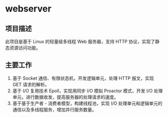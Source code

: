 # webserver
## 项目描述
此项目是基于 Linux 的轻量级多线程 Web 服务器，支持 HTTP 协议，实现了静态资源访问功能。
## 主要工作
1. 基于 Socket 通信、有限状态机，开发逻辑单元，处理 HTTP 报文，实现 GET 请求的解析。
2. 基于 I/O 复用技术 Epoll，实现用同步 I/O 模拟 Proactor 模式，开发 I/O 处理单元，进行数据收发，提高服务器的处理请求的速度。
3. 基于基于生产者 - 消费者模型，构建线程池，实现 I/O 处理单元和逻辑单元的通信以及多线程服务，增加并行服务数量。
